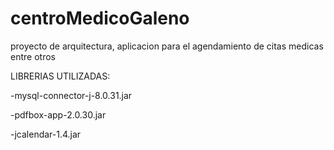 # centroMedicoGaleno
proyecto de arquitectura, aplicacion para el agendamiento de citas medicas entre otros

LIBRERIAS UTILIZADAS:


-mysql-connector-j-8.0.31.jar


-pdfbox-app-2.0.30.jar


-jcalendar-1.4.jar

